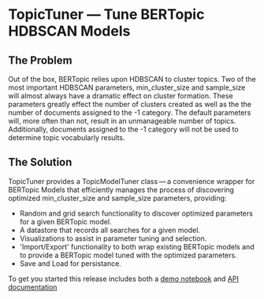 # TopicTuner &#8212; Tune BERTopic HDBSCAN Models

## The Problem
Out of the box, BERTopic relies upon HDBSCAN to cluster topics. Two of the most important HDBSCAN parameters, 
min_cluster_size and sample_size will almost always have a dramatic effect on cluster formation. These parameters greatly effect the number of clusters created as well as the the number of documents assigned to the -1 category. 
The default parameters will, more often than not, result in an unmanageable number
of topics. Additionally, documents assigned to the -1 category will not be used to determine topic vocabularly results. 

## The Solution
TopicTuner provides a TopicModelTuner class&#8201;&#8212;&#8201;a convenience wrapper for BERTopic Models that efficiently manages 
the process of discovering optimized min_cluster_size and sample_size parameters, providing:

- Random and grid search functionality to discover optimized parameters for a given BERTopic model.
- A datastore that records all searches for a given model.
- Visualizations to assist in parameter tuning and selection.
- 'Import/Export' functionality to both wrap existing BERTopic models and to provide a BERTopic model tuned with the 
optimized parameters.
- Save and Load for persistance.

To get you started this release includes both a [demo notebook](https://github.com/drob-xx/TopicTuner/blob/main/TopicTunerDemo.ipynb) and [API documentation](http://htmlpreview.github.io/?https://github.com/drob-xx/TopicTuner/blob/main/doc/topictuner.html)

